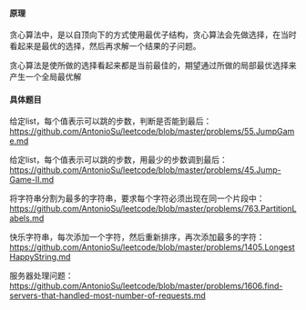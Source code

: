 #### 原理

贪心算法中，是以自顶向下的方式使用最优子结构，贪心算法会先做选择，在当时看起来是最优的选择，然后再求解一个结果的子问题。

贪心算法是使所做的选择看起来都是当前最佳的，期望通过所做的局部最优选择来产生一个全局最优解  

#### 具体题目

给定list，每个值表示可以跳的步数，判断是否能到最后： https://github.com/AntonioSu/leetcode/blob/master/problems/55.JumpGame.md

给定list，每个值表示可以跳的步数，用最少的步数调到最后：https://github.com/AntonioSu/leetcode/blob/master/problems/45.Jump-Game-II.md

将字符串分割为最多的字符串，要求每个字符必须出现在同一个片段中：https://github.com/AntonioSu/leetcode/blob/master/problems/763.PartitionLabels.md

快乐字符串，每次添加一个字符，然后重新排序，再次添加最多的字符：https://github.com/AntonioSu/leetcode/blob/master/problems/1405.LongestHappyString.md

服务器处理问题：https://github.com/AntonioSu/leetcode/blob/master/problems/1606.find-servers-that-handled-most-number-of-requests.md